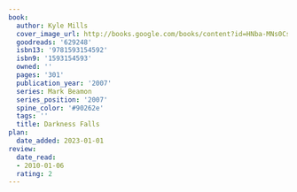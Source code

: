 ```yaml
---
book:
  author: Kyle Mills
  cover_image_url: http://books.google.com/books/content?id=HNba-MNs0CsC&printsec=frontcover&img=1&zoom=1&source=gbs_api
  goodreads: '629248'
  isbn13: '9781593154592'
  isbn9: '1593154593'
  owned: ''
  pages: '301'
  publication_year: '2007'
  series: Mark Beamon
  series_position: '2007'
  spine_color: '#90262e'
  tags: ''
  title: Darkness Falls
plan:
  date_added: 2023-01-01
review:
  date_read:
  - 2010-01-06
  rating: 2
---
```

